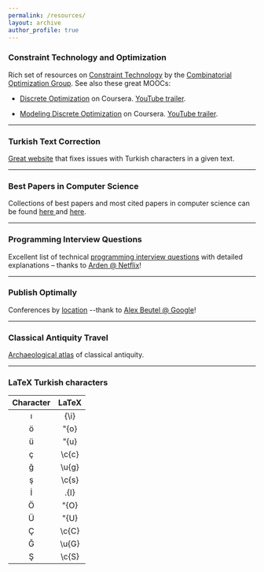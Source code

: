 ```yaml
---
permalink: /resources/
layout: archive
author_profile: true
---
```


### Constraint Technology and Optimization

Rich set of resources on [Constraint Technology](http://www.it.uu.se/research/group/astra/resources/constraint) by the [Combinatorial Optimization Group](http://www.it.uu.se/research/group/astra/). 
See also these great MOOCs:

* [Discrete Optimization](https://www.coursera.org/course/optimization) on Coursera. [YouTube trailer](https://www.youtube.com/watch?v=Y2Cv_cdKo0A). 

* [Modeling Discrete Optimization](https://www.coursera.org/course/modelingoptimization) on Coursera. [YouTube trailer](https://www.youtube.com/watch?v=mN-XvxgeDhc).

---

### Turkish Text Correction 

[Great website](http://www.deasciifier.com/) that fixes issues with Turkish characters in a given text. 

---

### Best Papers in Computer Science


Collections of best papers and most cited papers in computer science can be found [here ](http://jeffhuang.com/best_paper_awards.html)and [here](https://aminer.org/bestpaper).

---

### Programming Interview Questions

Excellent list of technical [programming interview questions](http://www.ardendertat.com/2012/01/09/programming-interview-questions/) with detailed explanations – thanks to [Arden @ Netflix](http://www.ardendertat.com/)! 

------

### Publish Optimally

Conferences by [location](http://gradutrip.com/) --thank to [Alex Beutel @ Google](http://alexbeutel.com/)!

------

### Classical Antiquity Travel

[Archaeological atlas](http://vici.org/) of classical antiquity.

---

### LaTeX Turkish characters 

| Character | LaTeX |
| :-------: | :---: |
| ı | {\i}  |
| ö | \"{o} |
| ü | \"{u} |
| ç | \c{c} |
| ğ | \u{g} |
| ş | \c{s} |
| İ | \.{I} |
| Ö | \"{O} |
| Ü | \"{U} |
| Ç | \c{C} |
| Ğ | \u{G} |
| Ş | \c{S} |

